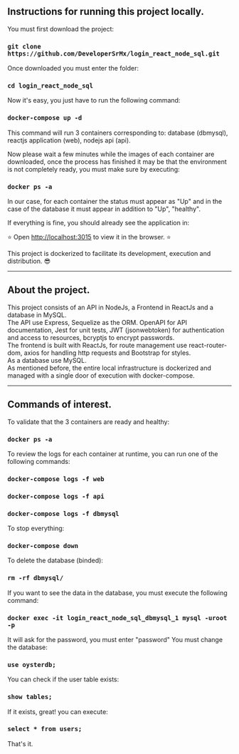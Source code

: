 ## Instructions for running this project locally.

You must first download the project:

### `git clone https://github.com/DeveloperSrMx/login_react_node_sql.git`

Once downloaded you must enter the folder:

### `cd login_react_node_sql`

Now it's easy, you just have to run the following command:

### `docker-compose up -d`

This command will run 3 containers corresponding to: database (dbmysql), reactjs application (web), nodejs api (api).

Now please wait a few minutes while the images of each container are downloaded, once the process has finished it may be that the environment is not completely ready, you must make sure by executing:

### `docker ps -a`

In our case, for each container the status must appear as "Up" and in the case of the database it must appear in addition to "Up", "healthy".

If everything is fine, you should already see the application in:

⭐ Open [http://localhost:3015](http://localhost:3015) to view it in the browser. ⭐

This project is dockerized to facilitate its development, execution and distribution. 😎

___
## About the project.
This project consists of an API in NodeJs, a Frontend in ReactJs and a database in MySQL.<br/> The API use Express, Sequelize as the ORM. OpenAPI for API documentation, Jest for unit tests, JWT (jsonwebtoken) for authentication and access to resources, bcryptjs to encrypt passwords.
<br/>The frontend is built with ReactJs, for route management use react-router-dom, axios for handling http requests and Bootstrap for styles.
<br/>As a database use MySQL.
<br/>As mentioned before, the entire local infrastructure is dockerized and managed with a single door of execution with docker-compose.
___
## Commands of interest.

To validate that the 3 containers are ready and healthy:

### `docker ps -a`

To review the logs for each container at runtime, you can run one of the following commands:

### `docker-compose logs -f web`
### `docker-compose logs -f api`
### `docker-compose logs -f dbmysql`

To stop everything:

### `docker-compose down`

To delete the database (binded):

### `rm -rf dbmysql/`

If you want to see the data in the database, you must execute the following command:

### `docker exec -it login_react_node_sql_dbmysql_1 mysql -uroot -p`

It will ask for the password, you must enter "password"
You must change the database:

### `use oysterdb;`

You can check if the user table exists:

### `show tables;`

If it exists, great! you can execute:

### `select * from users;`

That's it.